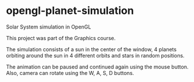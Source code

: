 # opengl-planet-simulation
Solar System simulation in OpenGL

This project was part of the Graphics course.

The simulation consists of a sun in the center of the window, 4 planets orbiting around the sun in 4 different orbits and stars in random positions.

The animation can be paused and continued again using the mouse button.
Also, camera can rotate using the W, A, S, D buttons.
